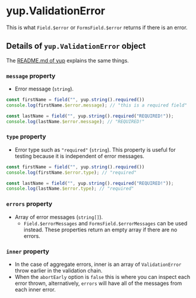 # yup.ValidationError
This is what `Field.$error` or `FormsField.$error` returns if there is an error.

## Details of `yup.ValidationError` object
The [README.md of yup](https://github.com/jquense/yup/blob/master/README.md) explains the same things.

### `message` property
- Error message (`string`).

```typescript
const firstName = field("", yup.string().required())
console.log(firstName.$error.message); // "this is a required field"

const lastName = field("", yup.string().required("REQUIRED!"));
console.log(lastName.$error.message); // "REQUIRED!"
```

### `type` property
- Error type such as `"required"` (`string`). This property is useful for testing because it is independent of error messages.

```typescript
const firstName = field("", yup.string().required())
console.log(firstName.$error.type); // "required"

const lastName = field("", yup.string().required("REQUIRED!"));
console.log(lastName.$error.type); // "required"
```

### `errors` property
- Array of error messages (`string[]`).
  - `Field.$errorMessages` and `FormsField.$errorMessages` can be used instead. These properties return an empty array if there are no errors.

### `inner` property
- In the case of aggregate errors, inner is an array of `ValidationError` throw earlier in the validation chain.
- When the `abortEarly` option is `false` this is where you can inspect each error thrown, alternatively, `errors` will have all of the messages from each inner error.
